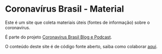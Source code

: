 # Coronavírus Brasil - Material

Este é um site que coleta materiais úteis (fontes de informação) sobre o coronavírus.

É parte do projeto [Coronavírus Brasil Blog e Podcast](https://coronablogbr.org/).

O conteúdo deste site é de código fonte aberto, saiba como colaborar [aqui](./colabore.md).